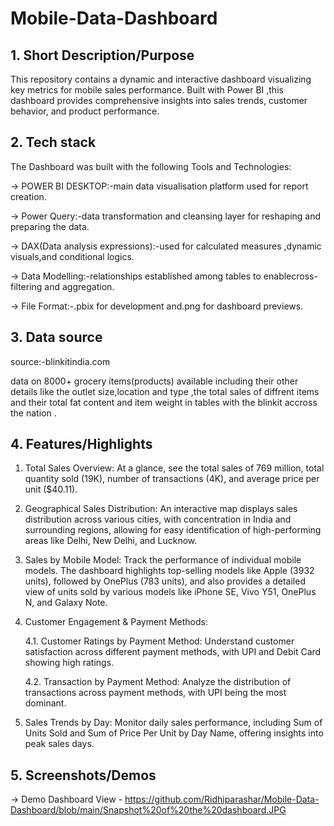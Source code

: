 # Mobile-Data-Dashboard
## 1. Short Description/Purpose
This repository contains a dynamic and interactive dashboard visualizing key metrics for mobile sales performance. Built with Power BI  ,this dashboard provides comprehensive insights into sales trends, customer behavior, and product performance.

## 2. Tech stack
The Dashboard was built with the following Tools and Technologies:

-> POWER BI DESKTOP:-main data visualisation platform used for report creation.

-> Power Query:-data transformation and cleansing layer for reshaping and preparing the data.

-> DAX(Data analysis expressions):-used for calculated measures ,dynamic visuals,and conditional logics.

-> Data Modelling:-relationships established among tables to enablecross-filtering and aggregation.

-> File Format:-.pbix for development and.png for dashboard previews.

## 3. Data source
source:-blinkitindia.com

data on 8000+  grocery items(products) available including their other details like the outlet size,location and type ,the total sales of diffrent items and their total fat content and item weight in tables with the blinkit accross the nation .

## 4. Features/Highlights
1. Total Sales Overview: At a glance, see the total sales of 769 million, total quantity sold (19K), number of transactions (4K), and average price per unit ($40.11).

2. Geographical Sales Distribution: An interactive map displays sales distribution across various cities, with concentration in India and surrounding regions, allowing for easy identification of high-performing areas like Delhi, New Delhi, and Lucknow.

3. Sales by Mobile Model: Track the performance of individual mobile models. The dashboard highlights top-selling models like Apple (3932 units), followed by OnePlus (783 units), and also provides a detailed view of units sold by various models like iPhone SE, Vivo Y51, OnePlus N, and Galaxy Note.

4. Customer Engagement & Payment Methods:

    4.1. Customer Ratings by Payment Method: Understand customer satisfaction across different payment methods, with UPI and Debit Card        showing high ratings.

    4.2. Transaction by Payment Method: Analyze the distribution of transactions across payment methods, with UPI being the most dominant.

5. Sales Trends by Day: Monitor daily sales performance, including Sum of Units Sold and Sum of Price Per Unit by Day Name, offering insights into peak sales days.


## 5. Screenshots/Demos
-> Demo Dashboard View - https://github.com/Ridhiparashar/Mobile-Data-Dashboard/blob/main/Snapshot%20of%20the%20dashboard.JPG
 
